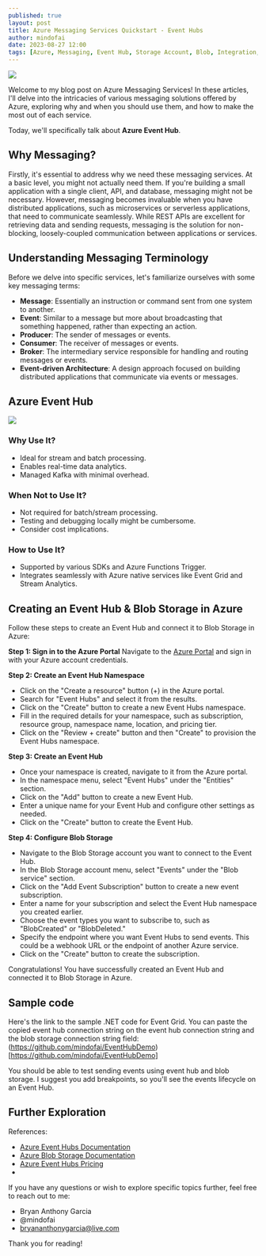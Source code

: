 ```yaml
---
published: true
layout: post
title: Azure Messaging Services Quickstart - Event Hubs
author: mindofai
date: 2023-08-27 12:00
tags: [Azure, Messaging, Event Hub, Storage Account, Blob, Integration, Events, Service Bus]
---
```


<img src="{{site.baseurl}}/EH.png"/>


Welcome to my blog post on Azure Messaging Services! In these articles, I'll delve into the intricacies of various messaging solutions offered by Azure, exploring why and when you should use them, and how to make the most out of each service.

Today, we'll specifically talk about **Azure Event Hub**.

## Why Messaging?

Firstly, it's essential to address why we need these messaging services. At a basic level, you might not actually need them. If you're building a small application with a single client, API, and database, messaging might not be necessary. However, messaging becomes invaluable when you have distributed applications, such as microservices or serverless applications, that need to communicate seamlessly. While REST APIs are excellent for retrieving data and sending requests, messaging is the solution for non-blocking, loosely-coupled communication between applications or services.

## Understanding Messaging Terminology

Before we delve into specific services, let's familiarize ourselves with some key messaging terms:

- **Message**: Essentially an instruction or command sent from one system to another.
- **Event**: Similar to a message but more about broadcasting that something happened, rather than expecting an action.
- **Producer**: The sender of messages or events.
- **Consumer**: The receiver of messages or events.
- **Broker**: The intermediary service responsible for handling and routing messages or events.
- **Event-driven Architecture**: A design approach focused on building distributed applications that communicate via events or messages.

## Azure Event Hub

<img src="{{site.baseurl}}/MS-4.png"/>

### Why Use It?

- Ideal for stream and batch processing.
- Enables real-time data analytics.
- Managed Kafka with minimal overhead.

### When Not to Use It?

- Not required for batch/stream processing.
- Testing and debugging locally might be cumbersome.
- Consider cost implications.

### How to Use It?

- Supported by various SDKs and Azure Functions Trigger.
- Integrates seamlessly with Azure native services like Event Grid and Stream Analytics.

## Creating an Event Hub & Blob Storage in Azure
Follow these steps to create an Event Hub and connect it to Blob Storage in Azure:

**Step 1: Sign in to the Azure Portal**
Navigate to the [Azure Portal](https://portal.azure.com/) and sign in with your Azure account credentials.

**Step 2: Create an Event Hub Namespace**
- Click on the "Create a resource" button (+) in the Azure portal.
- Search for "Event Hubs" and select it from the results.
- Click on the "Create" button to create a new Event Hubs namespace.
- Fill in the required details for your namespace, such as subscription, resource group, namespace name, location, and pricing tier.
- Click on the "Review + create" button and then "Create" to provision the Event Hubs namespace.

**Step 3: Create an Event Hub**
- Once your namespace is created, navigate to it from the Azure portal.
- In the namespace menu, select "Event Hubs" under the "Entities" section.
- Click on the "Add" button to create a new Event Hub.
- Enter a unique name for your Event Hub and configure other settings as needed.
- Click on the "Create" button to create the Event Hub.

**Step 4: Configure Blob Storage**
- Navigate to the Blob Storage account you want to connect to the Event Hub.
- In the Blob Storage account menu, select "Events" under the "Blob service" section.
- Click on the "Add Event Subscription" button to create a new event subscription.
- Enter a name for your subscription and select the Event Hub namespace you created earlier.
- Choose the event types you want to subscribe to, such as "BlobCreated" or "BlobDeleted."
- Specify the endpoint where you want Event Hubs to send events. This could be a webhook URL or the endpoint of another Azure service.
- Click on the "Create" button to create the subscription.


Congratulations! You have successfully created an Event Hub and connected it to Blob Storage in Azure.

## Sample code

Here's the link to the sample .NET code for Event Grid. You can paste the copied event hub connection string on the event hub connection string and the blob storage connection string field: (https://github.com/mindofai/EventHubDemo)[https://github.com/mindofai/EventHubDemo]

You should be able to test sending events using event hub and blob storage. I suggest you add breakpoints, so you'll see the events lifecycle on an Event Hub.

## Further Exploration

References:

- [Azure Event Hubs Documentation](https://docs.microsoft.com/en-us/azure/event-hubs/)
- [Azure Blob Storage Documentation](https://docs.microsoft.com/en-us/azure/storage/blobs/)
- [Azure Event Hubs Pricing](https://azure.microsoft.com/en-us/pricing/details/event-hubs/)
- 
If you have any questions or wish to explore specific topics further, feel free to reach out to me:

- Bryan Anthony Garcia
- @mindofai
- bryananthonygarcia@live.com

Thank you for reading!
